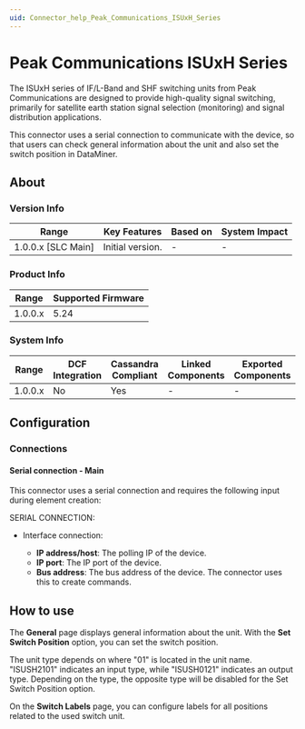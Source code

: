 ```yaml
---
uid: Connector_help_Peak_Communications_ISUxH_Series
---
```


# Peak Communications ISUxH Series

The ISUxH series of IF/L-Band and SHF switching units from Peak Communications are designed to provide high-quality signal switching, primarily for satellite earth station signal selection (monitoring) and signal distribution applications.

This connector uses a serial connection to communicate with the device, so that users can check general information about the unit and also set the switch position in DataMiner.

## About

### Version Info

| Range              | Key Features     | Based on | System Impact |
|--------------------|------------------|----------|---------------|
| 1.0.0.x [SLC Main] | Initial version. | -        | -             |

### Product Info

| Range   | Supported Firmware |
|---------|--------------------|
| 1.0.0.x | 5.24            |

### System Info

| Range     | DCF Integration     | Cassandra Compliant     | Linked Components     | Exported Components     |
|-----------|---------------------|-------------------------|-----------------------|-------------------------|
| 1.0.0.x   | No                  | Yes                     | -                     | -                       |

## Configuration

### Connections

#### Serial connection - Main

This connector uses a serial connection and requires the following input during element creation:

SERIAL CONNECTION:

- Interface connection:

  - **IP address/host**: The polling IP of the device.
  - **IP port**: The IP port of the device.
  - **Bus address**: The bus address of the device. The connector uses this to create commands.

## How to use

The **General** page displays general information about the unit. With the **Set Switch Position** option, you can set the switch position.

The unit type depends on where "01" is located in the unit name. "ISUSH2101" indicates an input type, while "ISUSH0121" indicates an output type. Depending on the type, the opposite type will be disabled for the Set Switch Position option.

On the **Switch Labels** page, you can configure labels for all positions related to the used switch unit.
